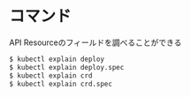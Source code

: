 # コマンド
API Resourceのフィールドを調べることができる
```bash
$ kubectl explain deploy
$ kubectl explain deploy.spec
$ kubectl explain crd
$ kubectl explain crd.spec
```
